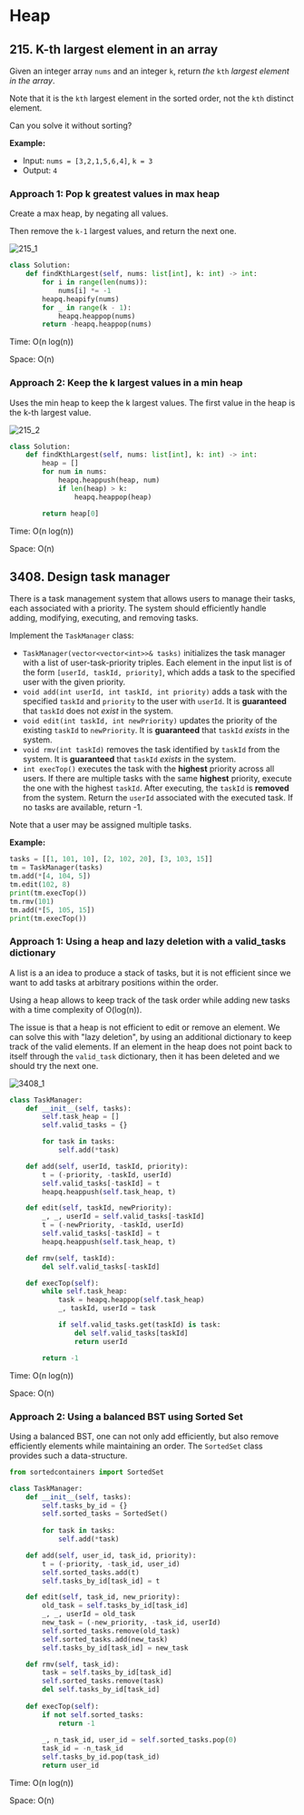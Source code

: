 # Heap

## 215. K-th largest element in an array

Given an integer array `nums` and an integer `k`, return *the* `kth` *largest element in the array*.

Note that it is the `kth` largest element in the sorted order, not the `kth` distinct element.

Can you solve it without sorting?



**Example:**

- Input: `nums = [3,2,1,5,6,4]`, `k = 3`
- Output: `4`



### Approach 1: Pop k greatest values in max heap

Create a max heap, by negating all values.

Then remove the `k-1` largest values, and return the next one.



![215_1](README.assets/215_1_.png)



````python
class Solution:
    def findKthLargest(self, nums: list[int], k: int) -> int:
        for i in range(len(nums)):
            nums[i] *= -1
        heapq.heapify(nums)
        for _ in range(k - 1):
            heapq.heappop(nums)
        return -heapq.heappop(nums)
````

Time: O(n log(n))

Space: O(n)



### Approach 2: Keep the k largest values in a min heap

Uses the min heap to keep the k largest values. The first value in the heap is the k-th largest value.



![215_2](README.assets/215_2_.png)



```python
class Solution:
    def findKthLargest(self, nums: list[int], k: int) -> int:
        heap = []
        for num in nums:
            heapq.heappush(heap, num)
            if len(heap) > k:
                heapq.heappop(heap)

        return heap[0]
```

Time: O(n log(n))

Space: O(n)




## 3408. Design task manager

There is a task management system that allows users to manage their  tasks, each associated with a priority. The system should efficiently  handle adding, modifying, executing, and removing tasks.

Implement the `TaskManager` class:

- `TaskManager(vector<vector<int>>& tasks)` initializes the task manager with a list of user-task-priority triples. Each element in the input list is of the form `[userId, taskId, priority]`, which adds a task to the specified user with the given priority.
- `void add(int userId, int taskId, int priority)` adds a task with the specified `taskId` and `priority` to the user with `userId`. It is **guaranteed** that `taskId` does not *exist* in the system.
- `void edit(int taskId, int newPriority)` updates the priority of the existing `taskId` to `newPriority`. It is **guaranteed** that `taskId` *exists* in the system.
- `void rmv(int taskId)` removes the task identified by `taskId` from the system. It is **guaranteed** that `taskId` *exists* in the system.
- `int execTop()` executes the task with the **highest** priority across all users. If there are multiple tasks with the same **highest** priority, execute the one with the highest `taskId`. After executing, the `taskId` is **removed** from the system. Return the `userId` associated with the executed task. If no tasks are available, return -1.

Note that a user may be assigned multiple tasks.



**Example:**

```python
tasks = [[1, 101, 10], [2, 102, 20], [3, 103, 15]]
tm = TaskManager(tasks)
tm.add(*[4, 104, 5])
tm.edit(102, 8)
print(tm.execTop())
tm.rmv(101)
tm.add(*[5, 105, 15])
print(tm.execTop())
```



### Approach 1: Using a heap and lazy deletion with a valid_tasks dictionary

A list is a an idea to produce a stack of tasks, but it is not efficient since we want to add tasks at arbitrary positions within the order.

Using a heap allows to keep track of the task order while adding new tasks with a time complexity of O(log(n)).

The issue is that a heap is not efficient to edit or remove an element. We can solve this with "lazy deletion", by using an additional dictionary to keep track of the valid elements. If an element in the heap does not point back to itself through the `valid_task` dictionary, then it has been deleted and we should try the next one.



![3408_1](README.assets/3408_1_.png)



```python
class TaskManager:
    def __init__(self, tasks):
        self.task_heap = []
        self.valid_tasks = {}

        for task in tasks:
            self.add(*task)

    def add(self, userId, taskId, priority):
        t = (-priority, -taskId, userId)
        self.valid_tasks[-taskId] = t
        heapq.heappush(self.task_heap, t)

    def edit(self, taskId, newPriority):
        _, _, userId = self.valid_tasks[-taskId]
        t = (-newPriority, -taskId, userId)
        self.valid_tasks[-taskId] = t
        heapq.heappush(self.task_heap, t)

    def rmv(self, taskId):
        del self.valid_tasks[-taskId]

    def execTop(self):
        while self.task_heap:
            task = heapq.heappop(self.task_heap)
            _, taskId, userId = task

            if self.valid_tasks.get(taskId) is task:
                del self.valid_tasks[taskId]
                return userId

        return -1
```

Time: O(n log(n))

Space: O(n)



### Approach 2: Using a balanced BST using Sorted Set

Using a balanced BST, one can not only add efficiently, but also remove efficiently elements while maintaining an order. The `SortedSet` class provides such a data-structure.



```python
from sortedcontainers import SortedSet

class TaskManager:
    def __init__(self, tasks):
        self.tasks_by_id = {}
        self.sorted_tasks = SortedSet()
        
        for task in tasks:
            self.add(*task)

    def add(self, user_id, task_id, priority):
        t = (-priority, -task_id, user_id)
        self.sorted_tasks.add(t)
        self.tasks_by_id[task_id] = t

    def edit(self, task_id, new_priority):
        old_task = self.tasks_by_id[task_id]
        _, _, userId = old_task
        new_task = (-new_priority, -task_id, userId)
        self.sorted_tasks.remove(old_task)
        self.sorted_tasks.add(new_task)
        self.tasks_by_id[task_id] = new_task

    def rmv(self, task_id):
        task = self.tasks_by_id[task_id]
        self.sorted_tasks.remove(task)
        del self.tasks_by_id[task_id]
        
    def execTop(self):
        if not self.sorted_tasks:
            return -1
        
        _, n_task_id, user_id = self.sorted_tasks.pop(0)
        task_id = -n_task_id
        self.tasks_by_id.pop(task_id)
        return user_id
```

Time: O(n log(n))

Space: O(n)

